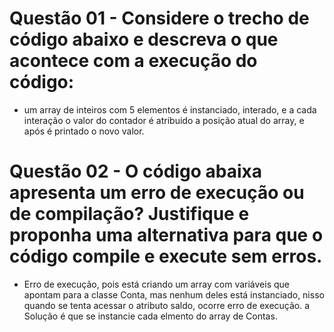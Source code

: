 # Questão 01 - Considere o trecho de código abaixo e descreva o que acontece com a execução do código:

- um array de inteiros com 5 elementos é instanciado, interado, e a cada interação o valor do contador é atribuido a posição atual do array, e após é printado o novo valor.

# Questão 02 - O código abaixa apresenta um erro de execução ou de compilação? Justifique e proponha uma alternativa para que o código compile e execute sem erros.

- Erro de execução, pois está criando um array com variáveis que apontam para a classe Conta, mas nenhum deles está instanciado, nisso quando se tenta acessar o atributo saldo, ocorre erro de execução. a Solução é que se instancie cada elmento do array de Contas.
